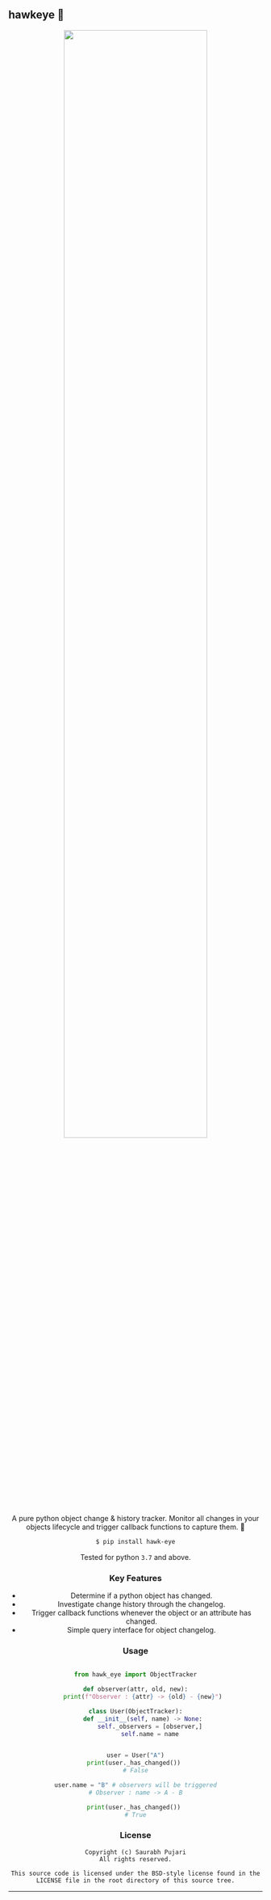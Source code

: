## hawkeye :eagle:

<div align="center">
    <img src="./assets/hawkeye.png.png" width ="75%">
    
<div align="center">

A pure python object change &amp; history tracker. Monitor all changes in your objects lifecycle and trigger callback functions to capture them. :pencil:

```sh
$ pip install hawk-eye
```

Tested for python `3.7` and above.

### Key Features

-  Determine if a python object has changed.
-  Investigate change history through the changelog.
-  Trigger callback functions whenever the object or an attribute has changed.
-  Simple query interface for object changelog. 


### Usage 

```python

from hawk_eye import ObjectTracker

def observer(attr, old, new):
    print(f"Observer : {attr} -> {old} - {new}")

class User(ObjectTracker):
    def __init__(self, name) -> None:
        self._observers = [observer,]
        self.name = name


user = User("A")
print(user._has_changed()) 
# False

user.name = "B" # observers will be triggered
# Observer : name -> A - B

print(user._has_changed()) 
# True

```


### License

```
Copyright (c) Saurabh Pujari
All rights reserved.

This source code is licensed under the BSD-style license found in the LICENSE file in the root directory of this source tree.
```

<hr>
